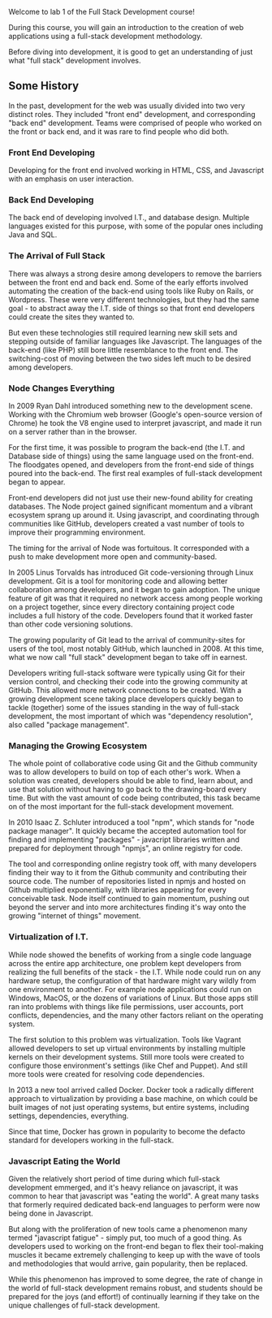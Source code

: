 Welcome to lab 1 of the Full Stack Development course!

During this course, you will gain an introduction to the creation of web applications using a full-stack development methodology.

Before diving into development, it is good to get an understanding of just what "full stack" development involves.

## Some History

In the past, development for the web was usually divided into two very distinct roles. They included "front end" development, and corresponding "back end" development. Teams were comprised of people who worked on the front or back end, and it was rare to find people who did both.

### Front End Developing

Developing for the front end involved working in HTML, CSS, and Javascript with an emphasis on user interaction.

### Back End Developing

The back end of developing involved I.T., and database design. Multiple languages existed for this purpose, with some of the popular ones including Java and SQL.

### The Arrival of Full Stack

There was always a strong desire among developers to remove the barriers between the front end and back end. Some of the early efforts involved automating the creation of the back-end using tools like Ruby on Rails, or Wordpress. These were very different technologies, but they had the same goal - to abstract away the I.T. side of things so that front end developers could create the sites they wanted to.

But even these technologies still required learning new skill sets and stepping outside of familiar languages like Javascript. The languages of the back-end (like PHP) still bore little resemblance to the front end. The switching-cost of moving between the two sides left much to be desired among developers.

### Node Changes Everything

In 2009 Ryan Dahl introduced something new to the development scene. Working with the Chromium web browser (Google's open-source version of Chrome) he took the V8 engine used to interpret javascript, and made it run on a server rather than in the browser.

For the first time, it was possible to program the back-end (the I.T. and Database side of things) using the same language used on the front-end. The floodgates opened, and developers from the front-end side of things poured into the back-end. The first real examples of full-stack development began to appear.

Front-end developers did not just use their new-found ability for creating databases. The Node project gained significant momentum and a vibrant ecosystem sprang up around it. Using javascript, and coordinating through communities like GitHub, developers created a vast number of tools to improve their programming environment.

The timing for the arrival of Node was fortuitous. It corresponded with a push to make development more open and community-based.

In 2005 Linus Torvalds has introduced Git code-versioning through Linux development. Git is a tool for monitoring code and allowing better collaboration among developers, and it began to gain adoption. The unique feature of git was that it required no network access among people working on a project together, since every directory containing project code includes a full history of the code. Developers found that it worked faster than other code versioning solutions.

The growing popularity of Git lead to the arrival of community-sites for users of the tool, most notably GitHub, which launched in 2008. At this time, what we now call "full stack" development began to take off in earnest.

Developers writing full-stack software were typically using Git for their version control, and checking their code into the growing community at GitHub. This allowed more network connections to be created. With a growing development scene taking place developers quickly began to tackle (together) some of the issues standing in the way of full-stack development, the most important of which was "dependency resolution", also called "package management".

### Managing the Growing Ecosystem

The whole point of collaborative code using Git and the Github community was to allow developers to build on top of each other's work. When a solution was created, developers should be able to find, learn about, and use that solution without having to go back to the drawing-board every time. But with the vast amount of code being contributed, this task became on of the most important for the full-stack development movement.

In 2010 Isaac Z. Schluter introduced a tool "npm", which stands for "node package manager". It quickly became the accepted automation tool for finding and implementing "packages" - javacript libraries written and prepared for deployment through "npmjs", an online registry for code.

The tool and corresponding online registry took off, with many developers finding their way to it from the Github community and contributing their source code. The number of repositories listed in npmjs and hosted on Github multiplied exponentially, with libraries appearing for every conceivable task. Node itself continued to gain momentum, pushing out beyond the server and into more architectures finding it's way onto the growing "internet of things" movement.

### Virtualization of I.T.

While node showed the benefits of working from a single code language across the entire app architecture, one problem kept developers from realizing the full benefits of the stack - the I.T. While node could run on any hardware setup, the configuration of that hardware might vary wildly from one environment to another. For example node applications could run on Windows, MacOS, or the dozens of variations of Linux. But those apps still ran into problems with things like file permissions, user accounts, port conflicts, dependencies, and the many other factors reliant on the operating system.

The first solution to this problem was virtualization. Tools like Vagrant allowed developers to set up virtual environments by installing multiple kernels on their development systems. Still more tools were created to configure those environment's settings (like Chef and Puppet). And still more tools were created for resolving code dependencies.

In 2013 a new tool arrived called Docker. Docker took a radically different approach to virtualization by providing a base machine, on which could be built images of not just operating systems, but entire systems, including settings, dependencies, everything.

Since that time, Docker has grown in popularity to become the defacto standard for developers working in the full-stack.

### Javascript Eating the World

Given the relatively short period of time during which full-stack development emmerged, and it's heavy reliance on javascript, it was common to hear that javascript was "eating the world". A great many tasks that formerly required dedicated back-end languages to perform were now being done in Javascript.

But along with the proliferation of new tools came a phenomenon many termed "javascript fatigue" - simply put, too much of a good thing. As developers used to working on the front-end began to flex their tool-making muscles it became extremely challenging to keep up with the wave of tools and methodologies that would arrive, gain popularity, then be replaced.

While this phenomenon has improved to some degree, the rate of change in the world of full-stack development remains robust, and students should be prepared for the joys (and effort!) of continually learning if they take on the unique challenges of full-stack development.
